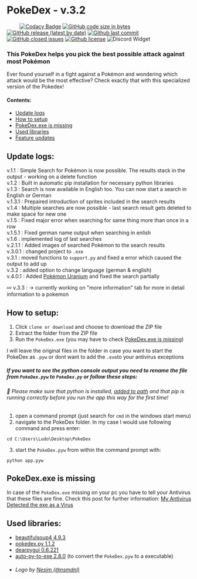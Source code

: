 # PokeDex - v.3.2
&nbsp;&nbsp;&nbsp;&nbsp;&nbsp;&nbsp;&nbsp;&nbsp;
[![Codacy Badge](https://img.shields.io/codacy/grade/15b2db02581044d19df555befd7fff14)](https://github.com/infinitel8p/PokeDex)
[![GitHub code size in bytes](https://img.shields.io/github/languages/code-size/infinitel8p/PokeDex)](https://github.com/infinitel8p/PokeDex)
[![GitHub release (latest by date)](https://img.shields.io/github/v/release/infinitel8p/PokeDex)](https://github.com/infinitel8p/PokeDex/releases)
[![Github last commit](https://img.shields.io/github/last-commit/infinitel8p/PokeDex)](https://github.com/infinitel8p/PokeDex/commits/master)
[![GitHub closed issues](https://img.shields.io/github/issues-closed-raw/infinitel8p/pokedex)](https://github.com/infinitel8p/PokeDex/issues?q=is%3Aissue+is%3Aclosed)
[![Github license](https://img.shields.io/github/license/infinitel8p/pokedex)](https://github.com/infinitel8p/PokeDex/blob/master/LICENSE)
![Discord Widget](https://img.shields.io/discord/751084847555936408)

### This PokeDex helps you pick the best possible attack against most Pokémon
Ever found yourself in a fight against a Pokémon and wondering which attack would be the most effective? Check exactly that with this specialized version of the Pokedex!

#### Contents:
 - [Update logs](https://github.com/infinitel8p/PokeDex#update-logs)
 - [How to setup](https://github.com/infinitel8p/PokeDex#how-to-setup)
 - [PokeDex.exe is missing](https://github.com/infinitel8p/PokeDex#pokedexexe-is-missing)
 - [Used libraries](https://github.com/infinitel8p/PokeDex#used-libraries)
 - [Feature updates](https://github.com/infinitel8p/PokeDex#feature-updates)

## Update logs:
v.1.1 : Simple Search for Pokémon is now possible. The results stack in the output - working on a delete function  
v.1.2 : Built in automatic pip installation for necessary python libraries  
v.1.3 : Search is now available in English too. You can now start a search in English or German  
v.1.3.1 : Prepaired introduction of sprites included in the search results  
v.1.4 : Multiple searches are now possible - last search result gets deleted to make space for new one  
v.1.5 : Fixed major error when searching for same thing more than once in a row  
v.1.5.1 : Fixed german name output when searching in enlish  
v.1.6 : implemented log of last searches  
v.2.1.1 : Added images of searched Pokémon to the search results  
v.3.0.1 : changed project to ```.exe```  
v.3.1 : moved functions to ```support.py``` and fixed a error which caused the output to add up  
v.3.2 : added option to change language (german & english)  
v.4.0.1 : Added [Pokémon Uranium](https://pokemon-uranium.fandom.com/wiki/Main_Page) and fixed the search partially  

:zzz: v.3.3 : → currently working on "more information" tab for more in detail information to a pokemon  

## How to setup:

1. Click ```clone or download``` and choose to download the ZIP file
2. Extract the folder from the ZIP file
3. Run the ```PokeDex.exe``` (you may have to check [PokeDex.exe is missing](https://github.com/infinitel8p/PokeDex#pokedexexe-is-missing))

I will leave the original files in the folder in case you want to start the PokeDex as ```.pyw``` or dont want to add the ```.exe```to your antivirus exceptions  

##### If you want to see the python console output you need to rename the file from ```PokeDex.pyw``` to ```PokeDex.py``` or follow these steps:  
###### :snake: Please make sure that python is installed, [added to path](https://datatofish.com/add-python-to-windows-path/) and that pip is running correctly before you run the app this way for the first time!  

1. open a command prompt (just search for ```cmd``` in the windows start menu)
2. navigate to the PokeDex folder. In my case I would use following command and press enter:
```shell
cd C:\Users\Ludo\Desktop\PokeDex
```
3. start the ```PokeDex.pyw``` from within the command prompt with:
```shell
python app.pyw
```

## PokeDex.exe is missing
In case of the ```PokeDex.exe``` missing on your pc you have to tell your Antivirus that these files are fine.
Check this post for further information: [My Antivirus Detected the exe as a Virus](https://github.com/pyinstaller/pyinstaller/issues/2501#issuecomment-286230354)  

## Used libraries:
- [beautifulsoup4 4.9.3](https://pypi.org/project/beautifulsoup4/)
- [pokedex.py 1.1.2](https://pypi.org/project/pokedex.py/)
- [dearpygui 0.6.221](https://pypi.org/project/dearpygui/)
- [auto-py-to-exe 2.8.0](https://pypi.org/project/auto-py-to-exe/) (to convert the ```PokeDex.pyw``` to a executable)
- ###### Logo by [Nesim (@nsmdnl)](https://github.com/nsmdnl)
